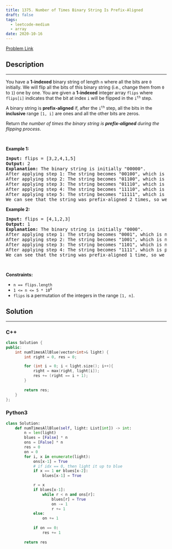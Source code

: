 ```yaml
---
title: 1375. Number of Times Binary String Is Prefix-Aligned
draft: false
tags: 
  - leetcode-medium
  - array
date: 2020-10-16
---
```


[Problem Link](https://leetcode.com/problems/number-of-times-binary-string-is-prefix-aligned/)

## Description

---
<p>You have a <strong>1-indexed</strong> binary string of length <code>n</code> where all the bits are <code>0</code> initially. We will flip all the bits of this binary string (i.e., change them from <code>0</code> to <code>1</code>) one by one. You are given a <strong>1-indexed</strong> integer array <code>flips</code> where <code>flips[i]</code> indicates that the bit at index <code>i</code> will be flipped in the <code>i<sup>th</sup></code> step.</p>

<p>A binary string is <strong>prefix-aligned</strong> if, after the <code>i<sup>th</sup></code> step, all the bits in the <strong>inclusive</strong> range <code>[1, i]</code> are ones and all the other bits are zeros.</p>

<p>Return <em>the number of times the binary string is <strong>prefix-aligned</strong> during the flipping process</em>.</p>

<p>&nbsp;</p>
<p><strong class="example">Example 1:</strong></p>

<pre>
<strong>Input:</strong> flips = [3,2,4,1,5]
<strong>Output:</strong> 2
<strong>Explanation:</strong> The binary string is initially &quot;00000&quot;.
After applying step 1: The string becomes &quot;00100&quot;, which is not prefix-aligned.
After applying step 2: The string becomes &quot;01100&quot;, which is not prefix-aligned.
After applying step 3: The string becomes &quot;01110&quot;, which is not prefix-aligned.
After applying step 4: The string becomes &quot;11110&quot;, which is prefix-aligned.
After applying step 5: The string becomes &quot;11111&quot;, which is prefix-aligned.
We can see that the string was prefix-aligned 2 times, so we return 2.
</pre>

<p><strong class="example">Example 2:</strong></p>

<pre>
<strong>Input:</strong> flips = [4,1,2,3]
<strong>Output:</strong> 1
<strong>Explanation:</strong> The binary string is initially &quot;0000&quot;.
After applying step 1: The string becomes &quot;0001&quot;, which is not prefix-aligned.
After applying step 2: The string becomes &quot;1001&quot;, which is not prefix-aligned.
After applying step 3: The string becomes &quot;1101&quot;, which is not prefix-aligned.
After applying step 4: The string becomes &quot;1111&quot;, which is prefix-aligned.
We can see that the string was prefix-aligned 1 time, so we return 1.
</pre>

<p>&nbsp;</p>
<p><strong>Constraints:</strong></p>

<ul>
	<li><code>n == flips.length</code></li>
	<li><code>1 &lt;= n &lt;= 5 * 10<sup>4</sup></code></li>
	<li><code>flips</code> is a permutation of the integers in the range <code>[1, n]</code>.</li>
</ul>


## Solution

---
### C++
``` cpp title='number-of-times-binary-string-is-prefix-aligned'
class Solution {
public:
    int numTimesAllBlue(vector<int>& light) {
        int right = 0, res = 0;

        for (int i = 0; i < light.size(); i++){
            right = max(right, light[i]);
            res += (right == i + 1);
        }
        
        return res;
    }
};
```
### Python3
``` py title='number-of-times-binary-string-is-prefix-aligned'
class Solution:
    def numTimesAllBlue(self, light: List[int]) -> int:
        n = len(light)
        blues = [False] * n
        ons = [False] * n
        res = 0
        on = 0
        for i, x in enumerate(light):
            ons[x-1] = True
            # if idx == 0, then light it up to blue
            if x == 1 or blues[x-2]: 
                blues[x-1] = True

            r = x
            if blues[x-1]:
                while r < n and ons[r]:
                    blues[r] = True
                    on -= 1
                    r += 1
            else:
                on += 1
            
            if on == 0:
                res += 1
            
        return res
            
```

